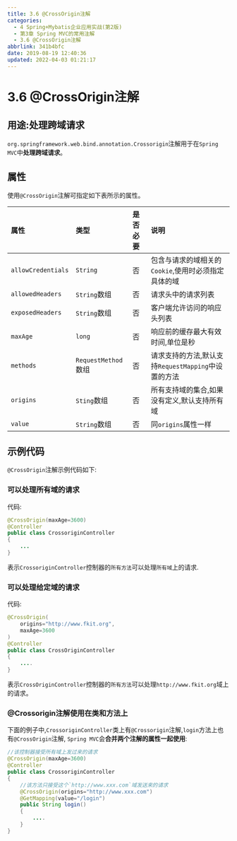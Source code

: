 ```yaml
---
title: 3.6 @CrossOrigin注解
categories: 
  - 4 Spring+Mybatis企业应用实战(第2版)
  - 第3章 Spring MVC的常用注解
  - 3.6 @CrossOrigin注解
abbrlink: 341b4bfc
date: 2019-08-19 12:40:36
updated: 2022-04-03 01:21:17
---
```

# 3.6 @CrossOrigin注解
## 用途:处理跨域请求
`org.springframework.web.bind.annotation.Crossorigin`注解用于在`Spring MVC`中**处理跨域请求**。
## 属性
使用`@CrossOrigin`注解可指定如下表所示的属性。

|属性|类型|是否必要|说明|
|:---|:---|:---|:---|
|`allowCredentials`|`String`|否|包含与请求的域相关的`Cookie`,使用时必须指定具体的域|
|`allowedHeaders`|`String`数组|否|请求头中的请求列表|
|`exposedHeaders`|`String`数组|否|客户端允许访问的响应头列表|
|`maxAge`|`long`|否|响应前的缓存最大有效时间,单位是秒|
|`methods`|`RequestMethod`数组|否|请求支持的方法,默认支持`RequestMapping`中设置的方法|
|`origins`|`Sting`数组|否|所有支持域的集合,如果没有定义,默认支持所有域|
|`value`|`String`数组|否|同`origins`属性一样|

## 示例代码
`@CrossOrigin`注解示例代码如下:
### 可以处理所有域的请求
代码:
```java
@CrossOrigin(maxAge=3600)
@Controller
public class CrossoriginController
{
    ...
}
```
表示`CrossoriginController`控制器的`所有方法`可以处理`所有域`上的请求.

### 可以处理给定域的请求
代码:
```java
@CrossOrigin(
    origins="http://www.fkit.org",
    maxAge=3600
)
@Controller
public class CrossOriginController
{
    ....
}
```
表示`CrossOriginController`控制器的`所有方法`可以处理`http://www.fkit.org`域上的请求。

### @Crossorigin注解使用在类和方法上
下面的例子中,`CrossoriginController`类上有`@Crossorigin`注解,`login`方法上也有`@CrossOrigin`注解, `Spring MVC`会**合并两个注解的属性一起使用**:
```java
//该控制器接受所有域上发过来的请求
@CrossOrigin(maxAge=3600)
@Controller
public class CrossoriginController
{
    //该方法只接受这个`http://www.xxx.com`域发送来的请求
    @CrossOrigin(origins="http://www.xxx.com")
    @GetMapping(value="/login")
    public String login()
    {
        ....
    }
}
```

